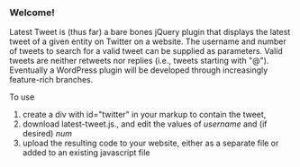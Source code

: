 ### Welcome!

Latest Tweet is (thus far) a bare bones jQuery plugin that displays the latest tweet of a given entity on Twitter on a website.  The username and number of tweets to search for a valid tweet can be supplied as parameters.  Valid tweets are neither retweets nor replies (i.e., tweets starting with "@"). Eventually a WordPress plugin will be developed through increasingly feature-rich branches. 

To use 
1. create a div with id="twitter" in your markup to contain the tweet, 
2. download latest-tweet.js., and edit the values of *username* and (if desired) *num*
3. upload the resulting code to your website, either as a separate file or added to an existing javascript file
